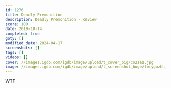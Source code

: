 ```yaml
---
id: 1276
title: Deadly Premonition
description: Deadly Premonition - Review
score: 100
date: 2019-10-14
completed: true
goty: []
modified_date: 2024-04-17
screenshots: []
tags: []
videos: []
cover: //images.igdb.com/igdb/image/upload/t_cover_big/co2saz.jpg
image: //images.igdb.com/igdb/image/upload/t_screenshot_huge/tmrygozhhjgicpqihtya.jpg
---
```

WTF